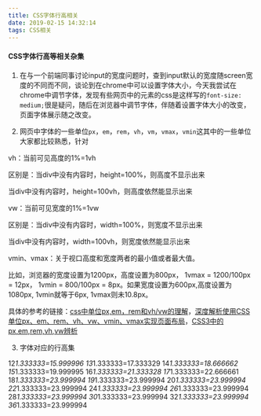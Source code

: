 ```yaml
---
title: CSS字体行高相关
date: 2019-02-15 14:32:14
tags: CSS相关
---
```


#### CSS字体行高等相关杂集

1. 在与一个前端同事讨论input的宽度问题时，查到input默认的宽度随screen宽度的不同而不同，谈论到在chrome中可以设置字体大小，今天我尝试在chrome中调节字体，发现有些网页中的元素的css是这样写的`font-size: medium;`很是疑问，随后在浏览器中调节字体，伴随着设置字体大小的改变，页面字体展示随之改变。

2. 网页中字体的一些单位`px`，`em`，`rem`，`vh`，`vm`，`vmax`，`vmin`这其中的一些单位大家都比较熟悉，针对

vh：当前可见高度的1%=1vh

区别是：当div中没有内容时，height=100%，则高度不显示出来

当div中没有内容时，height=100vh，则高度依然能显示出来

vw：当前可见宽度的1%=1vw

区别是：当div中没有内容时，width=100%，则宽度不显示出来

当div中没有内容时，width=100vh，则宽度依然能显示出来

vmin、vmax：关于视口高度和宽度两者的最小值或者最大值。

比如，浏览器的宽度设置为1200px，高度设置为800px， 1vmax = 1200/100px = 12px， 1vmin = 800/100px = 8px。如果宽度设置为600px,高度设置为1080px, 1vmin就等于6px, 1vmax则未10.8px。

具体的参考的链接：[css中单位px,em，rem和vh/vw的理解](https://www.cnblogs.com/alex-415/p/6844243.html)，[深度解析使用CSS单位px、em、rem、vh、vw、vmin、vmax实现页面布局](http://www.cnblogs.com/lidongfeng/p/7243650.html)，[CSS3中的px,em,rem,vh,vw辨析](https://www.cnblogs.com/gwcyulong/p/6202639.html)

3. 字体对应的行高集

12*1.333333=15.999996
13*1.333333=17.333329
14*1.333333=18.666662
15*1.333333=19.999995
16*1.333333=21.333328
17*1.333333=22.666661
18*1.333333=23.999994
19*1.333333=23.999994
20*1.333333=23.999994
22*1.333333=23.999994
24*1.333333=23.999994
26*1.333333=23.999994
28*1.333333=23.999994
30*1.333333=23.999994
32*1.333333=23.999994
36*1.333333=23.999994

